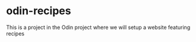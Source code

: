 # odin-recipes

This is a project in the Odin project where we will setup a website featuring recipes